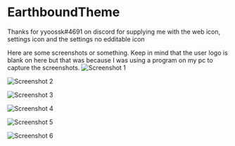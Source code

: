 # EarthboundTheme

Thanks for yyoossk#4691 on discord for supplying me with the web icon, settings icon and the settings no edditable icon


Here are some screenshots or something. Keep in mind that the user logo is blank on here but that was because I was using a program on my pc to capture the screenshots. 
![Screenshot 1](https://i.imgur.com/CHDrPLC.png)

![Screenshot 2](https://i.imgur.com/6imFE6j.png)

![Screenshot 3](https://i.imgur.com/CJaG8a7.png)

![Screenshot 4](https://i.imgur.com/JOI8FEt.png)

![Screenshot 5](https://i.imgur.com/XP3hj4V.png)

![Screenshot 6](https://i.imgur.com/x9W6I9R.png)
